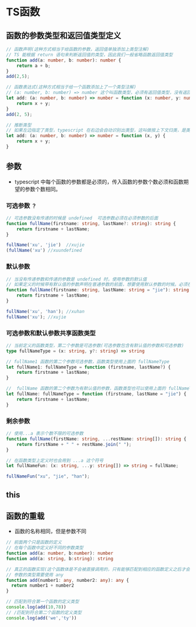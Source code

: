 <!--
 * @Author: xujie 1607526161@qq.com
 * @Date: 2022-04-22 13:10:59
 * @LastEditors: xujie 1607526161@qq.com
 * @FilePath: \HTML-CSS-Javascript-\Node.js学习\TypeScript教程\笔记\Ts函数.md
 * @Description: 
-->
# TS函数

## 函数的参数类型和返回值类型定义

```ts
// 函数声明(这种方式相当于给函数的参数，返回值单独添加上类型注解)
// TS 能根据 return 语句来判断返回值的类型，因此我们一般省略函数返回值类型
function add(a: number, b: number): number {
    return a + b;
}
add(2,5);

// 函数表达式(这种方式相当于给一个函数添加上了一个类型注解)
// (a: number, b: number) => number 这个叫函数类型，必须有返回值类型，没有返回值填写 void 函数类型中的参数列表名字不用和函数定义的参数名字一一对应，类型能对应上就行。
let add: (a: number, b: number) => number = function (x: number, y: number): number {
    return x + y;
}
add(2, 5);

// 推断类型
// 如果左边指定了类型，typescript 在右边会自动识别出类型，这叫做按上下文归类，是类型推论的一种
let add: (a: number, b: number) => number = function (x, y) {
    return x + y;
}
```

## 参数

* typescript 中每个函数的参数都是必须的，传入函数的参数个数必须和函数期望的参数个数相同。

### 可选参数 `？`

```ts
// 可选参数没有传递的时候是 undefined  可选参数必须在必须参数的后面
function fullName(firstname: string, lastName?: string): string {
    return firstname + lastName;
}

fullName('xu', 'jie')  //xujie
(fullName('xu') //xuundefined
```

### 默认参数

```ts
// 当没有传递参数和传递的参数是 undefined 时，使用参数的默认值
// 如果定义的时候带有默认值的参数声明在普通参数的前面，想要使用默认参数的时候。必须在传入参数的时候在前面传入undefined
function fullName(firstname: string, lastName: string = "jie"): string {
    return firstname + lastName;
}

fullName('xu', 'han'); //xuhan
fullName('xu'); //xujie
```

### 可选参数和默认参数共享函数类型

```ts
// 当前定义的函数类型，第二个参数是可选参数(可选参数包含有默认值的参数和可选参数)
type fullNameType = (x: string, y?: string) => string

// fullName1 函数的第二个参数可选参数，函数类型使用上面的 fullNameType
let fullName1: fullNameType = function (firstname, lastName?) {
    return firstname + lastName;
}

//  fullName 函数的第二个参数为有默认值的参数，函数类型也可以使用上面的 fullNameType
let fullName: fullNameType = function (firstname, lastName = "jie") {
    return firstname + lastName;
}
```

### 剩余参数

```ts
// 使用...a 表示个数不限的可选参数
function fullName(firstName: string, ...restName: string[]): string {
    return firstName + " " + restName.join(" ");
}

// 在函数类型上定义时也会用到 ...a 这个符号
let fullNameFun: (x: string, ...y: string[]) => string = fullName;

fullNameFun("xu", "jie", "han");
```

## this

## 函数的重载

* 函数的名称相同，但是参数不同

```ts
// 前面两个只是函数的定义
// 在每个函数中定义好不同的参数类型
function add(a: number, b:number): number
function add(a: string, b:string): string

// 真正的函数实现(这个函数体是不会被直接调用的，只有能够匹配到相应的函数定义之后才会来执行函数体中的代码)
// 参数的类型需要使用 any
function add(number1: any, number2: any): any {
  return number1 + number2
}

// 匹配到符合第一个函数的定义类型
console.log(add(10,78))
// /匹配到符合第二个函数的定义类型
console.log(add('we','ty'))
```
